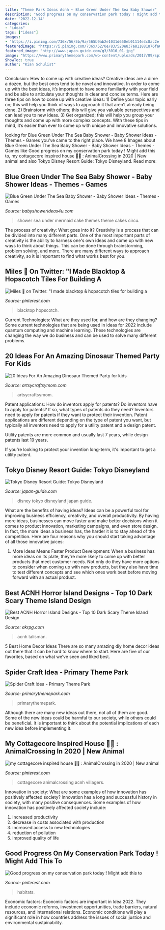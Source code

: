 ```yaml
---
title: "Theme Park Ideas Acnh ~ Blue Green Under The Sea Baby Shower"
description: "Good progress on my conservation park today ! might add this to"
date: "2022-12-14"
categories:
- "ideas"
tags: ["ideas"]
images:
- "https://i.pinimg.com/736x/56/5b/9a/565b9ab2e1031d650eb01114e3c8ac2e.jpg"
featuredImage: "https://i.pinimg.com/736x/52/0e/83/520e837a811881876fa6ab3331b04d2d.jpg"
featured_image: "http://www.japan-guide.com/g3/3016_01.jpg"
image: "https://www.primarythemepark.com/wp-content/uploads/2017/09/spider-necklace-pin-1.jpg"
ShowToc: true
author: "Kian Schulist"
---
```



Conclusion: How to come up with creative ideas?
Creative ideas are a dime a dozen, but the best ones tend to be novel and innovative. In order to come up with the best ideas, it’s important to have some familiarity with your field and be able to articulate your thoughts in clear and concise terms. Here are three tips on how to come up with creative ideas: 1) Define your topic early on; this will help you think of ways to approach it that aren’t already being done. 2) Brainstorm with others; this will give you valuable perspectives and can lead you to new ideas. 3) Get organized; this will help you group your thoughts and come up with more complex concepts. With these tips in mind, it’s easier than ever to come up with unique and innovative solutions.

	

		
looking for Blue Green Under The Sea Baby Shower - Baby Shower Ideas - Themes - Games you've came to the right place. We have 8 Images about Blue Green Under The Sea Baby Shower - Baby Shower Ideas - Themes - Games like Good progress on my conservation park today ! Might add this to, my cottagecore inspired house 🍃🍄 : AnimalCrossing in 2020 | New animal and also Tokyo Disney Resort Guide: Tokyo Disneyland. Read more:
		
    
## Blue Green Under The Sea Baby Shower - Baby Shower Ideas - Themes - Games

<img loading=lazy src="http://www.babyshowerideas4u.com/wp-content/uploads/2017/03/Blue-Green-Under-The-Sea-Baby-Shower-Tiered-Cake-600x869.jpg" onerror="this.onerror=null;this.src='https://tse2.mm.bing.net/th?id=OIP.kD6_Zv8_m2kc9thlAS2x8AHaKu&amp;pid=15.1';" alt="Blue Green Under The Sea Baby Shower - Baby Shower Ideas - Themes - Games">

_Source: babyshowerideas4u.com_

>shower sea under mermaid cake themes theme cakes circu. 

	

The process of creativity: What goes into it?
Creativity is a process that can be divided into many different parts. One of the most important parts of creativity is the ability to harness one's own ideas and come up with new ways to think about things. This can be done through brainstorming, problem solving, and more. There are many different ways to approach creativity, so it is important to find what works best for you.

    
## Miles 🍎 On Twitter: &quot;I Made Blacktop &amp; Hopscotch Tiles For Building A

<img loading=lazy src="https://i.pinimg.com/736x/52/0e/83/520e837a811881876fa6ab3331b04d2d.jpg" onerror="this.onerror=null;this.src='https://tse2.mm.bing.net/th?id=OIP.SkQzMfM3reXD0Ot0VpP6EwHaEK&amp;pid=15.1';" alt="Miles 🍎 on Twitter: &quot;I made blacktop &amp; hopscotch tiles for building a">

_Source: pinterest.com_

>blacktop hopscotch. 

	

Current Technologies: What are they used for, and how are they changing?
Some current technologies that are being used in ideas for 2022 include quantum computing and machine learning. These technologies are changing the way we do business and can be used to solve many different problems.

    
## 20 Ideas For An Amazing Dinosaur Themed Party For Kids

<img loading=lazy src="https://i1.wp.com/artsycraftsymom.com/content/uploads/2017/09/20-Ideas-For-An-Amazing-Dinosaur-Themed-Party-for-kids-pin.jpg?fit=700%2C1000&amp;ssl=1" onerror="this.onerror=null;this.src='https://tse1.mm.bing.net/th?id=OIP.MyvnZv0boAmIIndsDlKK_gHaKl&amp;pid=15.1';" alt="20 Ideas For An Amazing Dinosaur Themed Party for kids">

_Source: artsycraftsymom.com_

>artsycraftsymom. 

	

Patent applications: How do inventors apply for patents?
Do inventors have to apply for patents? If so, what types of patents do they need?
Inventors need to apply for patents if they want to protect their invention. Patent applications are different depending on the type of patent you want, but typically all inventors need to apply for a utility patent and a design patent. 

 Utility patents are more common and usually last 7 years, while design patents last 10 years. 

If you're looking to protect your invention long-term, it's important to get a utility patent.

    
## Tokyo Disney Resort Guide: Tokyo Disneyland

<img loading=lazy src="http://www.japan-guide.com/g3/3016_01.jpg" onerror="this.onerror=null;this.src='https://tse4.mm.bing.net/th?id=OIP.vHfEwln_zy55dTnPAL9IuwHaFB&amp;pid=15.1';" alt="Tokyo Disney Resort Guide: Tokyo Disneyland">

_Source: japan-guide.com_

>disney tokyo disneyland japan guide. 

	

What are the benefits of having ideas?
Ideas can be a powerful tool for improving business efficiency, creativity, and overall productivity. By having more ideas, businesses can move faster and make better decisions when it comes to product innovation, marketing campaigns, and even store design. In fact, the more ideas a business has, the harder it is to stay ahead of the competition. Here are four reasons why you should start taking advantage of all those innovative juices:
1. More Ideas Means Faster Product Development: When a business has more ideas on its plate, they're more likely to come up with better products that meet customer needs. Not only do they have more options to consider when coming up with new products, but they also have time to test different concepts and see which ones work best before moving forward with an actual product.

    
## Best ACNH Horror Island Designs - Top 10 Dark Scary Theme Island Design

<img loading=lazy src="https://www.akrpg.com/upload/20200821/6373362494720884286049445.png" onerror="this.onerror=null;this.src='https://tse2.mm.bing.net/th?id=OIP.AAparCFiMsSbuj1eXbJ8BQHaEO&amp;pid=15.1';" alt="Best ACNH Horror Island Designs - Top 10 Dark Scary Theme Island Design">

_Source: akrpg.com_

>acnh talisman. 

	

5 Best Home Decor Ideas
There are so many amazing diy home decor ideas out there that it can be hard to know where to start. Here are five of our favorites, based on what we’ve seen and liked best.

    
## Spider Craft Idea - Primary Theme Park

<img loading=lazy src="https://www.primarythemepark.com/wp-content/uploads/2017/09/spider-necklace-pin-1.jpg" onerror="this.onerror=null;this.src='https://tse3.mm.bing.net/th?id=OIP.XuT1lrbiptjxU4MWqyKRkgHaMK&amp;pid=15.1';" alt="Spider Craft Idea - Primary Theme Park">

_Source: primarythemepark.com_

>primarythemepark. 

	

Although there are many new ideas out there, not all of them are good. Some of the new ideas could be harmful to our society, while others could be beneficial. It is important to think about the potential implications of each new idea before implementing it.

    
## My Cottagecore Inspired House 🍃🍄 : AnimalCrossing In 2020 | New Animal

<img loading=lazy src="https://i.pinimg.com/736x/56/5b/9a/565b9ab2e1031d650eb01114e3c8ac2e.jpg" onerror="this.onerror=null;this.src='https://tse1.mm.bing.net/th?id=OIP.dLEsqY3P05axustFK0rynAHaEK&amp;pid=15.1';" alt="my cottagecore inspired house 🍃🍄 : AnimalCrossing in 2020 | New animal">

_Source: pinterest.com_

>cottagecore animalcrossing acnh villagers. 

	

Innovation in society: What are some examples of how innovation has positively affected society?
Innovation has a long and successful history in society, with many positive consequences. Some examples of how innovation has positively affected society include: 
1. increased productivity 
2. decrease in costs associated with production 
3. increased access to new technologies 
4. reduction of pollution 
5. improved quality of life 

    
## Good Progress On My Conservation Park Today ! Might Add This To

<img loading=lazy src="https://i.pinimg.com/736x/52/79/81/527981e7e584ae00e73f661472cde82d.jpg" onerror="this.onerror=null;this.src='https://tse3.mm.bing.net/th?id=OIP.cyDSMuPZirGzTNQQIPaDigHaFj&amp;pid=15.1';" alt="Good progress on my conservation park today ! Might add this to">

_Source: pinterest.com_

>habitats. 

	

Economic factors:
Economic factors are important in Idea 2022. They include economic reforms, investment opportunities, trade barriers, natural resources, and international relations. Economic conditions will play a significant role in how countries address the issues of social justice and environmental sustainability.

